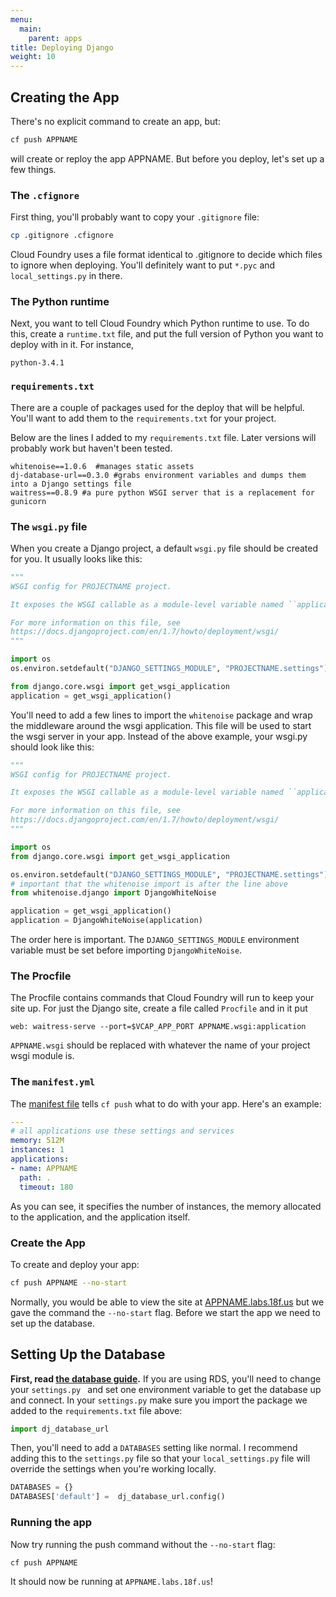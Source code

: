 ```yaml
---
menu:
  main:
    parent: apps
title: Deploying Django
weight: 10
---
```


## Creating the App

There's no explicit command to create an app, but:

```bash
cf push APPNAME
```

will create or reploy the app APPNAME. But before you deploy, let's set up a few things.

### The `.cfignore`

First thing, you'll probably want to copy your `.gitignore` file:

```bash
cp .gitignore .cfignore
```

Cloud Foundry uses a file format identical to .gitignore to decide which files to ignore when deploying. You'll definitely want to put `*.pyc` and `local_settings.py` in there.

### The Python runtime

Next, you want to tell Cloud Foundry which Python runtime to use. To do this, create a `runtime.txt` file, and put the full version of Python you want to deploy with in it. For instance,

```
python-3.4.1
```

### `requirements.txt`

There are a couple of packages used for the deploy that will be helpful. You'll want to add them to the `requirements.txt` for your project.

Below are the lines I added to my `requirements.txt` file. Later versions will probably work but haven't been tested.

```
whitenoise==1.0.6  #manages static assets
dj-database-url==0.3.0 #grabs environment variables and dumps them into a Django settings file
waitress==0.8.9 #a pure python WSGI server that is a replacement for gunicorn
```

### The `wsgi.py` file

When you create a Django project, a default `wsgi.py` file should be created for you. It usually looks like this:

```python
"""
WSGI config for PROJECTNAME project.

It exposes the WSGI callable as a module-level variable named ``application``.

For more information on this file, see
https://docs.djangoproject.com/en/1.7/howto/deployment/wsgi/
"""

import os
os.environ.setdefault("DJANGO_SETTINGS_MODULE", "PROJECTNAME.settings")

from django.core.wsgi import get_wsgi_application
application = get_wsgi_application()
```

You'll need to add a few lines to import the `whitenoise` package and wrap the middleware around the wsgi application. This file will be used to start the wsgi server in your app. Instead of the above example, your wsgi.py should look like this:

```python
"""
WSGI config for PROJECTNAME project.

It exposes the WSGI callable as a module-level variable named ``application``.

For more information on this file, see
https://docs.djangoproject.com/en/1.7/howto/deployment/wsgi/
"""

import os
from django.core.wsgi import get_wsgi_application

os.environ.setdefault("DJANGO_SETTINGS_MODULE", "PROJECTNAME.settings")
# important that the whitenoise import is after the line above
from whitenoise.django import DjangoWhiteNoise

application = get_wsgi_application()
application = DjangoWhiteNoise(application)
```

The order here is important. The `DJANGO_SETTINGS_MODULE` environment variable must be set before importing `DjangoWhiteNoise`.

### The Procfile

The Procfile contains commands that Cloud Foundry will run to keep your site up. For just the Django site, create a file called `Procfile` and in it put

```
web: waitress-serve --port=$VCAP_APP_PORT APPNAME.wsgi:application
```

`APPNAME.wsgi` should be replaced with whatever the name of your project wsgi module is.

### The `manifest.yml`

The [manifest file](http://docs.cloudfoundry.org/devguide/deploy-apps/manifest.html) tells `cf push` what to do with your app. Here's an example:

```yaml
---
# all applications use these settings and services
memory: 512M
instances: 1
applications:
- name: APPNAME
  path: .
  timeout: 180
```

As you can see, it specifies the number of instances, the memory allocated to the application, and the application itself.

### Create the App

To create and deploy your app:

```bash
cf push APPNAME --no-start
```

Normally, you would be able to view the site at [APPNAME.labs.18f.us](APPNAME.labs.18f.us) but we gave the command the `--no-start` flag. Before we start the app we need to set up the database.

## Setting Up the Database

**First, read [the database guide](databases.md).** If you are using RDS, you'll need to change your `settings.py ` and set one environment variable to get the database up and connect. In your `settings.py` make sure you import the package we added to the `requirements.txt` file above:

```python
import dj_database_url
```

Then, you'll need to add a `DATABASES` setting like normal. I recommend adding this to the `settings.py` file so that your `local_settings.py` file will override the settings when you're working locally.

```python
DATABASES = {}
DATABASES['default'] =  dj_database_url.config()
```

### Running the app

Now try running the push command without the `--no-start` flag:

```bash
cf push APPNAME
```

It should now be running at `APPNAME.labs.18f.us`!
